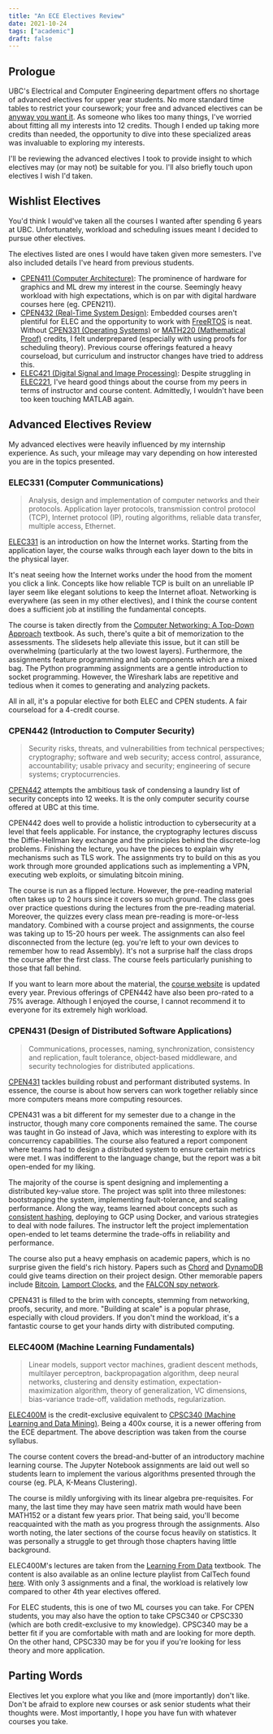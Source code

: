 ```yaml
---
title: "An ECE Electives Review"
date: 2021-10-24
tags: ["academic"]
draft: false
---
```


## Prologue

UBC's Electrical and Computer Engineering department offers no shortage of advanced electives for upper year students. No more standard time tables to restrict your coursework; your free and advanced electives can be [anyway you want it](https://www.youtube.com/watch?v=atxUuldUcfI). As someone who likes too many things, I've worried about fitting all my interests into 12 credits. Though I ended up taking more credits than needed, the opportunity to dive into these specialized areas was invaluable to exploring my interests.

I'll be reviewing the advanced electives I took to provide insight to which electives may (or may not) be suitable for you. I'll also briefly touch upon electives I wish I'd taken.

## Wishlist Electives

You'd think I would've taken all the courses I wanted after spending 6 years at UBC. Unfortunately, workload and scheduling issues meant I decided to pursue other electives.

The electives listed are ones I would have taken given more semesters. I've also included details I've heard from previous students.

-   [CPEN411 (Computer Architecture)](https://ece.ubc.ca/courses/cpen-411/): The prominence of hardware for graphics and ML drew my interest in the course. Seemingly heavy workload with high expectations, which is on par with digital hardware courses here (eg. CPEN211).
-   [CPEN432 (Real-Time System Design)](https://ece.ubc.ca/courses/cpen-432/): Embedded courses aren't plentiful for ELEC and the opportunity to work with [FreeRTOS](https://www.freertos.org/) is neat. Without [CPEN331 (Operating Systems)](https://ece.ubc.ca/courses/cpen-331/) or [MATH220 (Mathematical Proof)](https://courses.students.ubc.ca/cs/courseschedule?pname=subjarea&tname=subj-course&dept=MATH&course=220) credits, I felt underprepared (especially with using proofs for scheduling theory). Previous course offerings featured a heavy courseload, but curriculum and instructor changes have tried to address this.
-   [ELEC421 (Digital Signal and Image Processing)](https://ece.ubc.ca/courses/elec-421/): Despite struggling in [ELEC221](https://ece.ubc.ca/courses/elec-221/), I've heard good things about the course from my peers in terms of instructor and course content. Admittedly, I wouldn't have been too keen touching MATLAB again.

## Advanced Electives Review

My advanced electives were heavily influenced by my internship experience. As such, your mileage may vary depending on how interested you are in the topics presented.

### ELEC331 (Computer Communications)

> Analysis, design and implementation of computer networks and their protocols. Application layer protocols, transmission control protocol (TCP), Internet protocol (IP), routing algorithms, reliable data transfer, multiple access, Ethernet.

[ELEC331](https://ece.ubc.ca/courses/elec-331/) is an introduction on how the Internet works. Starting from the application layer, the course walks through each layer down to the bits in the physical layer.

It's neat seeing how the Internet works under the hood from the moment you click a link. Concepts like how reliable TCP is built on an unreliable IP layer seem like elegant solutions to keep the Internet afloat. Networking is everywhere (as seen in my other electives), and I think the course content does a sufficient job at instilling the fundamental concepts.

The course is taken directly from the [Computer Networking: A Top-Down Approach](https://gaia.cs.umass.edu/kurose_ross/eighth.php) textbook. As such, there's quite a bit of memorization to the assessments. The slidesets help alleviate this issue, but it can still be overwhelming (particularly at the two lowest layers). Furthermore, the assignments feature programming and lab components which are a mixed bag. The Python programming assignments are a gentle introduction to socket programming. However, the Wireshark labs are repetitive and tedious when it comes to generating and analyzing packets.

All in all, it's a popular elective for both ELEC and CPEN students. A fair courseload for a 4-credit course.

### CPEN442 (Introduction to Computer Security)

> Security risks, threats, and vulnerabilities from technical perspectives; cryptography; software and web security; access control, assurance, accountability; usable privacy and security; engineering of secure systems; cryptocurrencies.

[CPEN442](https://ece.ubc.ca/courses/cpen-442/) attempts the ambitious task of condensing a laundry list of security concepts into 12 weeks. It is the only computer security course offered at UBC at this time.

CPEN442 does well to provide a holistic introduction to cybersecurity at a level that feels applicable. For instance, the cryptography lectures discuss the Diffie-Hellman key exchange and the principles behind the discrete-log problems. Finishing the lecture, you have the pieces to explain why mechanisms such as TLS work. The assignments try to build on this as you work through more grounded applications such as implementing a VPN, executing web exploits, or simulating bitcoin mining.

The course is run as a flipped lecture. However, the pre-reading material often takes up to 2 hours since it covers so much ground. The class goes over practice questions during the lectures from the pre-reading material. Moreover, the quizzes every class mean pre-reading is more-or-less mandatory. Combined with a course project and assignments, the course was taking up to 15-20 hours per week. The assignments can also feel disconnected from the lecture (eg. you're left to your own devices to remember how to read Assembly). It's not a surprise half the class drops the course after the first class. The course feels particularly punishing to those that fall behind.

If you want to learn more about the material, the [course website](https://blogs.ubc.ca/cpen442/) is updated every year. Previous offerings of CPEN442 have also been pro-rated to a 75% average. Although I enjoyed the course, I cannot recommend it to everyone for its extremely high workload.

### CPEN431 (Design of Distributed Software Applications)

> Communications, processes, naming, synchronization, consistency and replication, fault tolerance, object-based middleware, and security technologies for distributed applications.

[CPEN431](https://ece.ubc.ca/courses/cpen-431/) tackles building robust and performant distributed systems. In essence, the course is about how servers can work together reliably since more computers means more computing resources.

CPEN431 was a bit different for my semester due to a change in the instructor, though many core components remained the same. The course was taught in Go instead of Java, which was interesting to explore with its concurrency capabilities. The course also featured a report component where teams had to design a distributed system to ensure certain metrics were met. I was indifferent to the language change, but the report was a bit open-ended for my liking.

The majority of the course is spent designing and implementing a distributed key-value store. The project was split into three milestones: bootstrapping the system, implementing fault-tolerance, and scaling performance. Along the way, teams learned about concepts such as [consistent hashing](https://en.wikipedia.org/wiki/Consistent_hashing), deploying to GCP using Docker, and various strategies to deal with node failures. The instructor left the project implementation open-ended to let teams determine the trade-offs in reliability and performance.

The course also put a heavy emphasis on academic papers, which is no surprise given the field's rich history. Papers such as [Chord](https://pdos.csail.mit.edu/papers/chord:sigcomm01/chord_sigcomm.pdf) and [DynamoDB](https://www.allthingsdistributed.com/files/amazon-dynamo-sosp2007.pdf) could give teams direction on their project design. Other memorable papers include [Bitcoin](https://bitcoin.org/bitcoin.pdf), [Lamport Clocks](https://lamport.azurewebsites.net/pubs/time-clocks.pdf), and the [FALCON spy network](https://cs.nyu.edu/~mwalfish/papers/falcon-sosp11.pdf).

CPEN431 is filled to the brim with concepts, stemming from networking, proofs, security, and more. "Building at scale" is a popular phrase, especially with cloud providers. If you don't mind the workload, it's a fantastic course to get your hands dirty with distributed computing.

### ELEC400M (Machine Learning Fundamentals)

> Linear models, support vector machines, gradient descent methods, multilayer perceptron, backpropagation algorithm, deep neural networks, clustering and density estimation, expectation-maximization algorithm, theory of generalization, VC dimensions, bias-variance trade-off, validation methods, regularization.

[ELEC400M](https://courses.students.ubc.ca/cs/courseschedule?pname=subjarea&tname=subj-course&dept=ELEC&course=400M) is the credit-exclusive equivalent to [CPSC340 (Machine Learning and Data Mining)](https://ubc-cs.github.io/cpsc340/). Being a 400x course, it is a newer offering from the ECE department. The above description was taken from the course syllabus.

The course content covers the bread-and-butter of an introductory machine learning course. The Jupyter Notebook assignments are laid out well so students learn to implement the various algorithms presented through the course (eg. PLA, K-Means Clustering).

The course is mildly unforgiving with its linear algebra pre-requisites. For many, the last time they may have seen matrix math would have been MATH152 or a distant few years prior. That being said, you'll become reacquainted with the math as you progress through the assignments. Also worth noting, the later sections of the course focus heavily on statistics. It was personally a struggle to get through those chapters having little background.

ELEC400M's lectures are taken from the [Learning From Data](http://amlbook.com/) textbook. The content is also available as an online lecture playlist from CalTech found [here](https://www.youtube.com/watch?v=mbyG85GZ0PI&list=PLnIDYuXHkit4LcWjDe0EwlE57WiGlBs08). With only 3 assignments and a final, the workload is relatively low compared to other 4th year electives offered.

For ELEC students, this is one of two ML courses you can take. For CPEN students, you may also have the option to take CPSC340 or CPSC330 (which are both credit-exclusive to my knowledge). CPSC340 may be a better fit if you are comfortable with math and are looking for more depth. On the other hand, CPSC330 may be for you if you're looking for less theory and more application.

## Parting Words

Electives let you explore what you like and (more importantly) don't like. Don't be afraid to explore new courses or ask senior students what their thoughts were. Most importantly, I hope you have fun with whatever courses you take.
